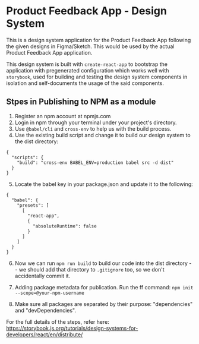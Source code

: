 # Product Feedback App - Design System

This is a design system application for the Product Feedback App following the given designs in Figma/Sketch.
This would be used by the actual Product Feedback App application.

This design system is built with `create-react-app` to bootstrap the application with pregenerated configuration which works well with `storybook`, used for building and testing the design system components in isolation and self-documents the usage of the said components.

## Stpes in Publishing to NPM as a module

1. Register an npm account at npmjs.com
2. Login in npm through your terminal under your project's directory.
3. Use `@babel/cli` and `cross-env` to help us with the build process.
4. Use the existing build script and change it to build our design system to the dist directory:

```
{
  "scripts": {
    "build": "cross-env BABEL_ENV=production babel src -d dist"
  }
}
```

5. Locate the babel key in your package.json and update it to the following:

```
{
  "babel": {
    "presets": [
      [
        "react-app",
        {
          "absoluteRuntime": false
        }
      ]
    ]
  }
}
```

6. Now we can run `npm run build` to build our code into the dist directory -- we should add that directory to `.gitignore` too, so we don't accidentally commit it.

7. Adding package metadata for publication. Run the ff command: `npm init --scope=@your-npm-username`

8. Make sure all packages are separated by their purpose: "dependencies" and "devDependencies".

For the full details of the steps, refer here: https://storybook.js.org/tutorials/design-systems-for-developers/react/en/distribute/
